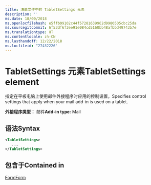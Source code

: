```yaml
---
title: 清单文件中的 TabletSettings 元素
description: ''
ms.date: 10/09/2018
ms.openlocfilehash: e5ffb99102c44f57281639962d9980505cbc25da
ms.sourcegitcommit: 6f53df6f3ee91e084cd5160bb48afbbd49743b7e
ms.translationtype: HT
ms.contentlocale: zh-CN
ms.lasthandoff: 12/22/2018
ms.locfileid: "27432226"
---
```

# <a name="tabletsettings-element"></a><span data-ttu-id="21bdf-102">TabletSettings 元素</span><span class="sxs-lookup"><span data-stu-id="21bdf-102">TabletSettings element</span></span>

<span data-ttu-id="21bdf-103">指定在平板电脑上使用邮件外接程序时应用的控制设置。</span><span class="sxs-lookup"><span data-stu-id="21bdf-103">Specifies control settings that apply when your mail add-in is used on a tablet.</span></span>

<span data-ttu-id="21bdf-104">**外接程序类型：** 邮件</span><span class="sxs-lookup"><span data-stu-id="21bdf-104">**Add-in type:** Mail</span></span>

## <a name="syntax"></a><span data-ttu-id="21bdf-105">语法</span><span class="sxs-lookup"><span data-stu-id="21bdf-105">Syntax</span></span>

```XML
<TabletSettings>
   ...
</TabletSettings>
```

## <a name="contained-in"></a><span data-ttu-id="21bdf-106">包含于</span><span class="sxs-lookup"><span data-stu-id="21bdf-106">Contained in</span></span>

[<span data-ttu-id="21bdf-107">Form</span><span class="sxs-lookup"><span data-stu-id="21bdf-107">Form</span></span>](form.md)

